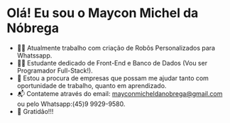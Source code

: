 # Olá! Eu sou o Maycon Michel da Nóbrega

- 👨‍💻 Atualmente trabalho com criação de Robôs Personalizados para Whatssapp.
- 👨‍🎓 Estudante dedicado de Front-End e Banco de Dados (Vou ser Programador Full-Stack!).
- 🔭 Estou a procura de empresas que possam me ajudar tanto com oportunidade de trabalho, quanto em aprendizado.
- 📬 Contateme através do email: mayconmicheldanobrega@gmail.com ou pelo Whatsapp:(45)9 9929-9580.
- 🙏 Gratidão!!!


